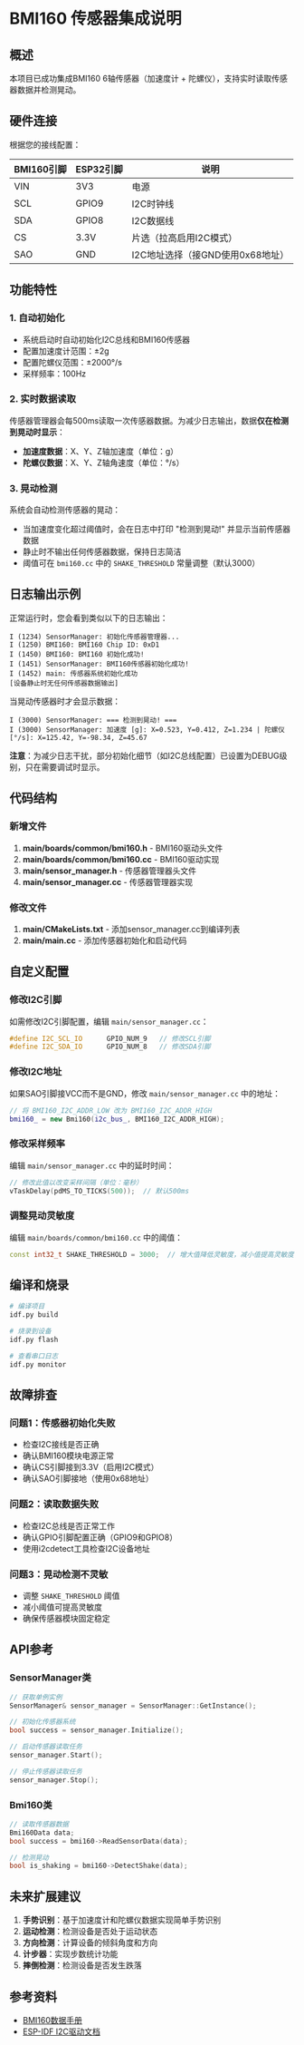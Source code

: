 # BMI160 传感器集成说明

## 概述
本项目已成功集成BMI160 6轴传感器（加速度计 + 陀螺仪），支持实时读取传感器数据并检测晃动。

## 硬件连接

根据您的接线配置：

| BMI160引脚 | ESP32引脚 | 说明 |
|-----------|----------|------|
| VIN       | 3V3      | 电源 |
| SCL       | GPIO9    | I2C时钟线 |
| SDA       | GPIO8    | I2C数据线 |
| CS        | 3.3V     | 片选（拉高启用I2C模式）|
| SAO       | GND      | I2C地址选择（接GND使用0x68地址）|

## 功能特性

### 1. 自动初始化
- 系统启动时自动初始化I2C总线和BMI160传感器
- 配置加速度计范围：±2g
- 配置陀螺仪范围：±2000°/s
- 采样频率：100Hz

### 2. 实时数据读取
传感器管理器会每500ms读取一次传感器数据。为减少日志输出，数据**仅在检测到晃动时显示**：
- **加速度数据**：X、Y、Z轴加速度（单位：g）
- **陀螺仪数据**：X、Y、Z轴角速度（单位：°/s）

### 3. 晃动检测
系统会自动检测传感器的晃动：
- 当加速度变化超过阈值时，会在日志中打印 "检测到晃动!" 并显示当前传感器数据
- 静止时不输出任何传感器数据，保持日志简洁
- 阈值可在 `bmi160.cc` 中的 `SHAKE_THRESHOLD` 常量调整（默认3000）

## 日志输出示例

正常运行时，您会看到类似以下的日志输出：

```
I (1234) SensorManager: 初始化传感器管理器...
I (1250) BMI160: BMI160 Chip ID: 0xD1
I (1450) BMI160: BMI160 初始化成功!
I (1451) SensorManager: BMI160传感器初始化成功!
I (1452) main: 传感器系统初始化成功
[设备静止时无任何传感器数据输出]
```

当晃动传感器时才会显示数据：
```
I (3000) SensorManager: === 检测到晃动! ===
I (3000) SensorManager: 加速度 [g]: X=0.523, Y=0.412, Z=1.234 | 陀螺仪 [°/s]: X=125.42, Y=-98.34, Z=45.67
```

**注意**：为减少日志干扰，部分初始化细节（如I2C总线配置）已设置为DEBUG级别，只在需要调试时显示。

## 代码结构

### 新增文件
1. **main/boards/common/bmi160.h** - BMI160驱动头文件
2. **main/boards/common/bmi160.cc** - BMI160驱动实现
3. **main/sensor_manager.h** - 传感器管理器头文件
4. **main/sensor_manager.cc** - 传感器管理器实现

### 修改文件
1. **main/CMakeLists.txt** - 添加sensor_manager.cc到编译列表
2. **main/main.cc** - 添加传感器初始化和启动代码

## 自定义配置

### 修改I2C引脚
如需修改I2C引脚配置，编辑 `main/sensor_manager.cc`：

```cpp
#define I2C_SCL_IO      GPIO_NUM_9   // 修改SCL引脚
#define I2C_SDA_IO      GPIO_NUM_8   // 修改SDA引脚
```

### 修改I2C地址
如果SAO引脚接VCC而不是GND，修改 `main/sensor_manager.cc` 中的地址：

```cpp
// 将 BMI160_I2C_ADDR_LOW 改为 BMI160_I2C_ADDR_HIGH
bmi160_ = new Bmi160(i2c_bus_, BMI160_I2C_ADDR_HIGH);
```

### 修改采样频率
编辑 `main/sensor_manager.cc` 中的延时时间：

```cpp
// 修改此值以改变采样间隔（单位：毫秒）
vTaskDelay(pdMS_TO_TICKS(500));  // 默认500ms
```

### 调整晃动灵敏度
编辑 `main/boards/common/bmi160.cc` 中的阈值：

```cpp
const int32_t SHAKE_THRESHOLD = 3000;  // 增大值降低灵敏度，减小值提高灵敏度
```

## 编译和烧录

```bash
# 编译项目
idf.py build

# 烧录到设备
idf.py flash

# 查看串口日志
idf.py monitor
```

## 故障排查

### 问题1：传感器初始化失败
- 检查I2C接线是否正确
- 确认BMI160模块电源正常
- 确认CS引脚接到3.3V（启用I2C模式）
- 确认SAO引脚接地（使用0x68地址）

### 问题2：读取数据失败
- 检查I2C总线是否正常工作
- 确认GPIO引脚配置正确（GPIO9和GPIO8）
- 使用i2cdetect工具检查I2C设备地址

### 问题3：晃动检测不灵敏
- 调整 `SHAKE_THRESHOLD` 阈值
- 减小阈值可提高灵敏度
- 确保传感器模块固定稳定

## API参考

### SensorManager类
```cpp
// 获取单例实例
SensorManager& sensor_manager = SensorManager::GetInstance();

// 初始化传感器系统
bool success = sensor_manager.Initialize();

// 启动传感器读取任务
sensor_manager.Start();

// 停止传感器读取任务
sensor_manager.Stop();
```

### Bmi160类
```cpp
// 读取传感器数据
Bmi160Data data;
bool success = bmi160->ReadSensorData(data);

// 检测晃动
bool is_shaking = bmi160->DetectShake(data);
```

## 未来扩展建议

1. **手势识别**：基于加速度计和陀螺仪数据实现简单手势识别
2. **运动检测**：检测设备是否处于运动状态
3. **方向检测**：计算设备的倾斜角度和方向
4. **计步器**：实现步数统计功能
5. **摔倒检测**：检测设备是否发生跌落

## 参考资料

- [BMI160数据手册](https://www.bosch-sensortec.com/media/boschsensortec/downloads/datasheets/bst-bmi160-ds000.pdf)
- [ESP-IDF I2C驱动文档](https://docs.espressif.com/projects/esp-idf/en/latest/esp32/api-reference/peripherals/i2c.html)


